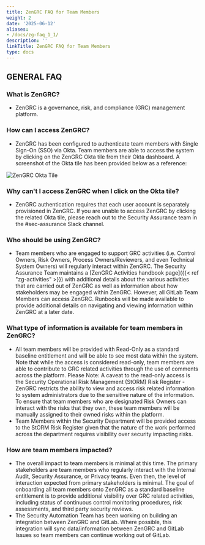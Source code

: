 ```yaml
---
title: ZenGRC FAQ for Team Members
weight: 2
date: '2025-06-12'
aliases:
- /docs/zg-faq_1_1/
description: ''
linkTitle: ZenGRC FAQ for Team Members
type: docs
---
```


## GENERAL FAQ

### What is ZenGRC?

- ZenGRC is a governance, risk, and compliance (GRC) management platform.

### How can I access ZenGRC?

- ZenGRC has been configured to authenticate team members with Single Sign-On (SSO) via Okta. Team members are able to access the system by clicking on the ZenGRC Okta tile from their Okta dashboard. A screenshot of the Okta tile has been provided below as a reference:

![ZenGRC Okta Tile](/handbook/security/security-assurance/images/zg-okta-tile.png)

### Why can't I access ZenGRC when I click on the Okta tile?

- ZenGRC authentication requires that each user account is separately provisioned in ZenGRC. If you are unable to access ZenGRC by clicking the related Okta tile, please reach out to the Security Assurance team in the #sec-assurance Slack channel.

### Who should be using ZenGRC?

- Team members who are engaged to support GRC activities (i.e. Control Owners, Risk Owners, Process Owners/Reviewers, and even Technical System Owners) will regularly interact within ZenGRC. The Security Assurance Team maintains a [ZenGRC Activities handbook page]({{< ref "zg-activities" >}}) with additional details about the various activities that are carried out of ZenGRC as well as information about how stakeholders may be engaged within ZenGRC. However, all GitLab Team Members can access ZenGRC. Runbooks will be made available to provide additional details on navigating and viewing information within ZenGRC at a later date.

### What type of information is available for team members in ZenGRC?

- All team members will be provided with Read-Only as a standard baseline entitlement and will be able to see most data within the system. Note that while the access is considered read-only, team members are able to contribute to GRC related activities through the use of comments across the platform. Please Note: A caveat to the read-only access is the Security Operational Risk Management (StORM) Risk Register - ZenGRC restricts the ability to view and access risk related information to system administrators due to the sensitive nature of the information. To ensure that team members who are designated Risk Owners can interact with the risks that they own, these team members will be manually assigned to their owned risks within the platform.
- Team Members within the Security Department will be provided access to the StORM Risk Register given that the nature of the work performed across the department requires visibility over security impacting risks.

### How are team members impacted?

- The overall impact to team members is minimal at this time. The primary stakeholders are team members who regularly interact with the Internal Audit, Security Assurance, or Privacy teams. Even then, the level of interaction expected from primary stakeholders is minimal. The goal of onboarding all team members onto ZenGRC as a standard baseline entitlement is to provide additional visibility over GRC related activities, including status of continuous control monitoring procedures, risk assessments, and third party security reviews.
- The Security Automation Team has been working on building an integration between ZenGRC and GitLab. Where possible, this integration will sync data/information between ZenGRC and GitLab Issues so team members can continue working out of GitLab.
